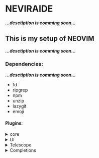 <!-- TODO:  MAKE README FILE --> 
# NEVIRAIDE

***...desctiption is comming soon...***

## This is my setup of NEOVIM

***...desctiption is comming soon...***

### Dependencies:

***...desctiption is comming soon...***
- fd
- ripgrep
- npm
- unzip
- lazygit
- emoji


#### Plugins:

<details>
<summary>core</summary>
- [Lazy]() - plugin manager
- [Plenary](https://github.com/nvim-lua/plenary.nvim) - plugin for async 
</details>

<details>
<summary>UI</summary>

- [Dashboard](https://github.com/glepnir/dashboard-nvim) - startup screen
- [Lualine]() - status line, winbar and tabline
- [Devicons](https://github.com/kyazdani42/nvim-web-devicons) - icons
- [Indent-blankline](https://github.com/lukas-reineke/indent-blankline.nvim) - indent guides
- [Notify](https://github.com/rcarriga/nvim-notify) - notification manager
- [DAP-UI](https://github.com/rcarriga/nvim-dap-ui) - a UI for nvim-dap
</details>

<details>
<summary>Telescope</summary>

- [Telescope](https://github.com/nvim-telescope/telescope.nvim) - is very powerfull feature
</details>

<details>
<summary>Completions</summary>

- [Luasnip](https://github.com/L3MON4D3/LuaSnip)
</details>

